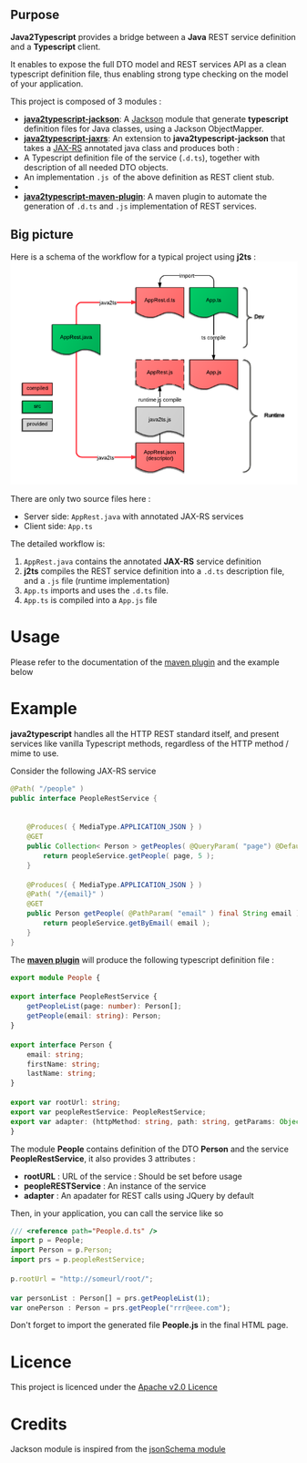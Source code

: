 ## Purpose

**Java2Typescript** provides a bridge between a **Java** REST service definition and a **Typescript** client. 

It enables to expose the full DTO model and REST services API as a clean typescript definition file, thus enabling strong type checking on the model of your application.

This project is composed of 3 modules :
* **[java2typescript-jackson](java2typescript-jackson)**: A [Jackson](http://jackson.codehaus.org/) module that generate **typescript** definition files for Java classes, using a Jackson ObjectMapper.
* **[java2typescript-jaxrs](java2typescript-jaxrs)**: An extension to **java2typescript-jackson** that takes a [JAX-RS](https://jax-rs-spec.java.net/) annotated java class and produces both :
 * A Typescript definition file of the service (`.d.ts`), together with description of all needed DTO objects. 
 * An implementation `.js `of the above definition as REST client stub. 
 * 
* **[java2typescript-maven-plugin](java2typescript-maven-plugin)**: A maven plugin to automate the generation of `.d.ts` and `.js` implementation of REST services.

## Big picture

Here is a schema of the workflow for a typical project using **j2ts** :
![j2ts workflow](img/j2ts-workflow.png)

There are only two source files here :
* Server side: `AppRest.java` with annotated JAX-RS services
* Client side: `App.ts` 

The detailed workflow is:

1. `AppRest.java` contains the annotated **JAX-RS** service definition
2. **j2ts** compiles the REST service definition into a `.d.ts` description file, and a `.js` file (runtime implementation)
3. `App.ts` imports and uses the `.d.ts` file.
4. `App.ts` is compiled into a `App.js` file

# Usage

Please refer to the documentation of the [maven plugin](java2typescript-maven-plugin) and the example below

# Example

**java2typescript** handles all the HTTP REST standard itself, and present services like vanilla Typescript methods, regardless of the HTTP method / mime to use.

Consider the following JAX-RS service 
```java
@Path( "/people" ) 
public interface PeopleRestService {
	
	
	@Produces( { MediaType.APPLICATION_JSON } )
	@GET
	public Collection< Person > getPeoples( @QueryParam( "page") @DefaultValue( "1" ) final int page ) {
		return peopleService.getPeople( page, 5 );
	}

	@Produces( { MediaType.APPLICATION_JSON } )
	@Path( "/{email}" )
	@GET
	public Person getPeople( @PathParam( "email" ) final String email ) {
		return peopleService.getByEmail( email );
	}
}
```

The **[maven plugin](java2typescript-maven-plugin)** will produce the following typescript definition file :


```typescript
export module People {

export interface PeopleRestService {
    getPeopleList(page: number): Person[];
    getPeople(email: string): Person;
}

export interface Person {
    email: string;
    firstName: string;
    lastName: string;
}

export var rootUrl: string;
export var peopleRestService: PeopleRestService;
export var adapter: (httpMethod: string, path: string, getParams: Object, postParams: Object, body: any)=> void;
}
```

The module **People** contains definition of the DTO **Person** and the service **PeopleRestService**, it also provides 3 attributes :
* **rootURL** : URL of the service : Should be set before usage
* **peopleRESTService** : An instance of the service
* **adapter** : An apadater for REST calls using JQuery by default

Then, in your application, you can call the service like so 
```typescript
/// <reference path="People.d.ts" />
import p = People;
import Person = p.Person;
import prs = p.peopleRestService;

p.rootUrl = "http://someurl/root/";

var personList : Person[] = prs.getPeopleList(1);
var onePerson : Person = prs.getPeople("rrr@eee.com");

```
 
Don't forget to import the generated file **People.js** in the final HTML page.


# Licence

This project is licenced under the [Apache v2.0 Licence](http://www.apache.org/licenses/LICENSE-2.0.html)


# Credits

Jackson module is inspired from the [jsonSchema module](https://github.com/FasterXML/jackson-module-jsonSchema)



